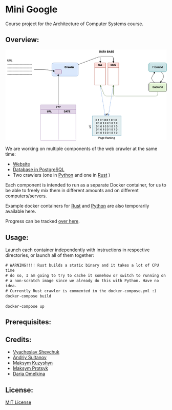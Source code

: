 # Mini Google
Course project for the Architecture of Computer Systems course.

## Overview:
![](images/structure.png)

We are working on multiple components of the web crawler at the same time:

* [Website](./website)
* [Database in PostgreSQL](./database)
* Two crawlers (one in [Python](./python-crawler) and one in [Rust](./rust-crawler) )

Each component is intended to run as a separate Docker container, for us
to be able to freely mix them in different amounts and on different computers/servers.

Example docker containers for [Rust](./rust-docker) and [Python](./python-docker) are also
temporarily available here.

Progress can be tracked [over here](./PROGRESS.md).

## Usage:

Launch each container independently with instructions in respective directories,
or launch all of them together:
```
# WARNING!!!! Rust builds a static binary and it takes a lot of CPU time
# do so, I am going to try to cache it somehow or switch to running on
# a non-scratch image since we already do this with Python. Have no idea.
# Currently Rust crawler is commented in the docker-compose.yml :)
docker-compose build

docker-compose up
```

## Prerequisites:

## Credits:
* [Vyacheslav Shevchuk](https://github.com/OldFrostDragon)
* [Andriy Sultanov](https://github.com/LastGenius-edu)
* [Maksym Kuzyshyn](https://github.com/maxymkuz)
* [Maksym Protsyk](https://github.com/maksprotsyk)
* [Daria Omelkina](https://github.com/dariaomelkina)

## License:
[MIT License](https://github.com/maxymkuz/mini_google/blob/main/LICENSE)
